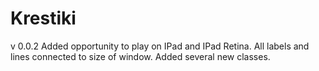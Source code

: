 Krestiki
========
v 0.0.2 Added opportunity to play on IPad and IPad Retina. All labels and lines connected to size of window. Added several new classes.
